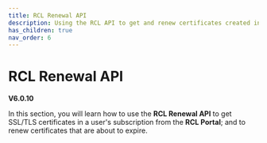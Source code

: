 ```yaml
---
title: RCL Renewal API
description: Using the RCL API to get and renew certificates created in the RCL portal
has_children: true
nav_order: 6
---
```


# RCL Renewal API
**V6.0.10**

In this section, you will learn how to use the **RCL Renewal API** to get SSL/TLS certificates in a user's subscription from the **RCL Portal**; and to renew certificates that are about to expire. 